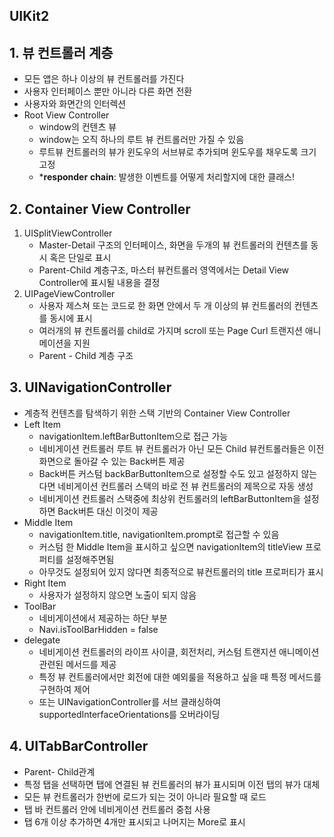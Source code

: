 ## UIKit2

## 1. 뷰 컨트롤러 계층

- 모든 앱은 하나 이상의 뷰 컨트롤러를 가진다
- 사용자 인터페이스 뿐만 아니라 다른 화면 전환
- 사용자와 화면간의 인터렉션
- Root View Controller
  - window의 컨텐츠 뷰
  - window는 오직 하나의 루트 뷰 컨트롤러만 가질 수 있음
  - 루트뷰 컨트롤러의 뷰가 윈도우의 서브뷰로 추가되며 윈도우를 채우도록 크기고정
  - ***responder** **chain**: 발생한 이벤트를 어떻게 처리할지에 대한 클래스!

## 2. Container View Controller

1. UISplitViewController
   - Master-Detail 구조의 인터페이스, 화면을 두개의 뷰 컨트롤러의 컨텐츠를 동시 혹은 단일로 표시
   - Parent-Child 계층구조, 마스터 뷰컨트롤러 영역에서는 Detail View Controller에 표시될 내용을 결정
2. UIPageViewController
   - 사용자 제스쳐 또는 코드로 한 화면 안에서 두 개 이상의 뷰 컨트롤러의 컨텐츠를 동시에 표시
   - 여러개의 뷰 컨트롤러를 child로 가지며 scroll 또는 Page Curl 트랜지션 애니메이션을 지원
   - Parent - Child 계층 구조



## 3. UINavigationController

- 계층적 컨텐츠를 탐색하기 위한 스택 기반의 Container View Controller
- Left Item
  - navigationItem.leftBarButtonItem으로 접근 가능
  - 네비게이션 컨트롤러 루트 뷰 컨트롤러가 아닌 모든 Child 뷰컨트롤러들은 이전 화면으로 돌아갈 수 있는 Back버튼 제공
  - Back버튼 커스텀 backBarButtonItem으로 설정할 수도 있고 설정하지 않는다면 네비게이션 컨트롤러 스택의 바로 전 뷰 컨트롤러의 제목으로 자동 생성
  - 네비게이션 컨트롤러 스택중에 최상위 컨트롤러의 leftBarButtonItem을 설정하면 Back버튼 대신 이것이 제공
- Middle Item
  - navigationItem.title, navigationItem.prompt로 접근할 수 있음
  - 커스텀 한 Middle Item을 표시하고 싶으면 navigationItem의 titleView 프로퍼티를 설정해주면됨
  - 아무것도 설정되어 있지 않다면 최종적으로 뷰컨트롤러의 title 프로퍼티가 표시
- Right Item
  - 사용자가 설정하지 않으면 노출이 되지 않음
- ToolBar
  - 네비게이션에서 제공하는 하단 부분
  - Navi.isToolBarHidden = false
- delegate
  - 네비게이션 컨트롤러의 라이프 사이클, 회전처리, 커스텀 트랜지션 애니메이션 관련된 메서드를 제공
  - 특정 뷰 컨트롤러에서만 회전에 대한 예외룰을 적용하고 싶을 때 특정 메서드를 구현하여 제어
  - 또는 UINavigationController를 서브 클래싱하여 supportedInterfaceOrientations를 오버라이딩

## 4. UITabBarController

- Parent- Child관계
- 특정 탭을 선택하면 탭에 연결된 뷰 컨트롤러의 뷰가 표시되며 이전 탭의 뷰가 대체
- 모든 뷰 컨트롤러가 한번에 로드가 되는 것이 아니라 필요할 때 로드
- 탭 바 컨트롤러 안에 네비게이션 컨트롤러 중첩 사용
- 탭 6개 이상 추가하면 4개만 표시되고 나머지는 More로 표시